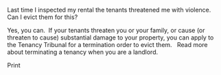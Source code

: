 Last time I inspected my rental the tenants threatened me with violence. Can I evict them for this?







Yes, you can.  If your tenants threaten you or your family, or cause (or threaten to cause) substantial damage to your property, you can apply to the Tenancy Tribunal for a termination order to evict them.   Read more about terminating a tenancy when you are a landlord.





  Print 